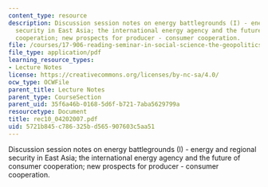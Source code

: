 ```yaml
---
content_type: resource
description: Discussion session notes on energy battlegrounds (I) - energy and regional
  security in East Asia; the international energy agency and the future of consumer
  cooperation; new prospects for producer - consumer cooperation.
file: /courses/17-906-reading-seminar-in-social-science-the-geopolitics-and-geoeconomics-of-global-energy-spring-2007/5721b845c786325bd565907603c5aa51_rec10_04202007.pdf
file_type: application/pdf
learning_resource_types:
- Lecture Notes
license: https://creativecommons.org/licenses/by-nc-sa/4.0/
ocw_type: OCWFile
parent_title: Lecture Notes
parent_type: CourseSection
parent_uid: 35f6a46b-0168-5d6f-b721-7aba5629799a
resourcetype: Document
title: rec10_04202007.pdf
uid: 5721b845-c786-325b-d565-907603c5aa51
---
```

Discussion session notes on energy battlegrounds (I) - energy and regional security in East Asia; the international energy agency and the future of consumer cooperation; new prospects for producer - consumer cooperation.